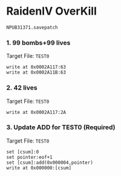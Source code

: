 #  RaidenIV OverKill 

`NPUB31371.savepatch`

### 1. 99 bombs+99 lives

Target File: `TEST0`

```
write at 0x0002A117:63
write at 0x0002A11B:63
```

### 2. 42 lives

Target File: `TEST0`

```
write at 0x0002A117:2A
```

### 3. Update ADD for TEST0 (Required)

Target File: `TEST0`

```
set [csum]:0
set pointer:eof+1
set [csum]:add(0x000004,pointer)
write at 0x000000:[csum]
```

